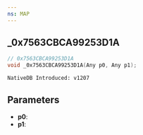 ```yaml
---
ns: MAP
---
```

## _0x7563CBCA99253D1A

```c
// 0x7563CBCA99253D1A
void _0x7563CBCA99253D1A(Any p0, Any p1);
```

```
NativeDB Introduced: v1207
```

## Parameters
* **p0**:
* **p1**:
